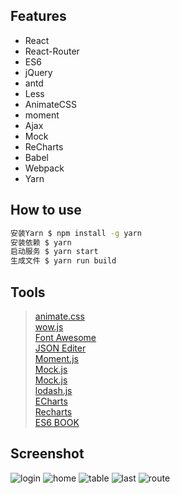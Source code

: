 ## Features
- React
- React-Router
- ES6
- jQuery
- antd
- Less
- AnimateCSS
- moment
- Ajax
- Mock
- ReCharts
- Babel
- Webpack
- Yarn

## How to use

```sh
安装Yarn $ npm install -g yarn
安装依赖 $ yarn
启动服务 $ yarn start
生成文件 $ yarn run build
```

## Tools
> [animate.css](https://daneden.github.io/animate.css)  
> [wow.js](http://mynameismatthieu.com/WOW/index.html)  
> [Font Awesome](http://fontawesome.io/)  
> [JSON Editer](http://www.qqe2.com/)  
> [Moment.js ](http://momentjs.com/)  
> [Mock.js](http://mockjs.com/examples.html)  
> [Mock.js](https://segmentfault.com/a/1190000003087224)  
> [lodash.js](http://lodashjs.com/)  
> [ECharts](http://echarts.baidu.com/)  
> [Recharts](http://recharts.org/)  
> [ES6 BOOK](http://es6.ruanyifeng.com/)  

## Screenshot
![login](https://github.com/jasonBai007/react-seed/raw/master/screenshot/login.png)
![home](https://github.com/jasonBai007/react-seed/raw/master/screenshot/home.png)
![table](https://github.com/jasonBai007/react-seed/raw/master/screenshot/table.png)
![last](https://github.com/jasonBai007/react-seed/raw/master/screenshot/last.png)
![route](https://github.com/jasonBai007/react-seed/raw/master/screenshot/route.png)